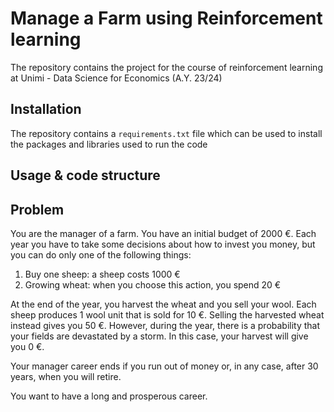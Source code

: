 # Manage a Farm using Reinforcement learning

The repository contains the project for the course of reinforcement learning at Unimi - Data Science for Economics (A.Y. 23/24)

## Installation
The repository contains a `requirements.txt` file which can be used to install the packages and libraries used to run the code

## Usage & code structure

## Problem
You are the manager of a farm. You have an initial budget of 2000 €. Each year you have to take some decisions about how to invest you money, but you can do only one of the following things:
1. Buy one sheep: a sheep costs 1000 €
2. Growing wheat: when you choose this action, you spend 20 €

At the end of the year, you harvest the wheat and you sell your wool. Each sheep produces 1 wool unit that is sold for 10 €. Selling the harvested wheat instead gives you 50 €.
However, during the year, there is a probability that your fields are devastated by a storm. In this case, your harvest will give you 0 €.

Your manager career ends if you run out of money or, in any case, after 30 years, when you will retire.

You want to have a long and prosperous career.
